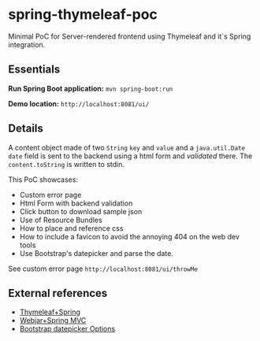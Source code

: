 # spring-thymeleaf-poc

Minimal PoC for Server-rendered frontend using Thymeleaf and it´s Spring integration. 
## Essentials
 **Run Spring Boot application:**
`mvn spring-boot:run`

 **Demo location:**
`http://localhost:8081/ui/`
## Details
A content object made of two `String` `key` and `value` and a `java.util.Date` `date` field is sent to the backend using a html form and *validated* there. The `content.toString` is written to stdin.

This PoC showcases:
* Custom error page
* Html Form with backend validation
* Click button to download sample json
* Use of Resource Bundles
* How to place and reference css
* How to include a favicon to avoid the annoying 404 on the web dev tools
* Use Bootstrap's datepicker and parse the date.


See custom error page
`http://localhost:8081/ui/throwMe`

## External references

* [Thymeleaf+Spring](https://www.thymeleaf.org/doc/tutorials/3.0/thymeleafspring.html)
* [Webjar+Spring MVC](https://www.webjars.org/documentation#springmvc)
* [Bootstrap datepicker Options](https://bootstrap-datepicker.readthedocs.io/en/latest/options.html#)
